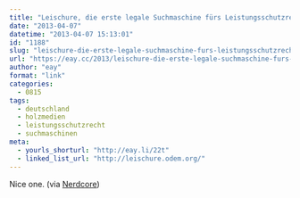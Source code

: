 ```yaml
---
title: "Leischure, die erste legale Suchmaschine fürs Leistungsschutzrecht"
date: "2013-04-07"
datetime: "2013-04-07 15:13:01"
id: "1188"
slug: "leischure-die-erste-legale-suchmaschine-furs-leistungsschutzrecht"
url: "https://eay.cc/2013/leischure-die-erste-legale-suchmaschine-furs-leistungsschutzrecht/"
author: "eay"
format: "link"
categories:
  - 0815
tags:
  - deutschland
  - holzmedien
  - leistungsschutzrecht
  - suchmaschinen
meta:
  - yourls_shorturl: "http://eay.li/22t"
  - linked_list_url: "http://leischure.odem.org/"
---
```


Nice one. (via [Nerdcore](http://www.crackajack.de/2013/04/04/legale-leistungsschutzrecht-suchmaschine/))
